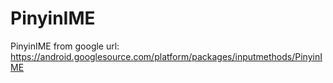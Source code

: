 # PinyinIME
PinyinIME from google
url: https://android.googlesource.com/platform/packages/inputmethods/PinyinIME
